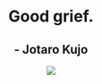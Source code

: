 <div align=center>
<h1>Good grief.</h1><h2>- Jotaro Kujo</h2>

<a href='http://internetometer.com/give/50384'><img src='http://internetometer.com/image/50384.png'/></a>
